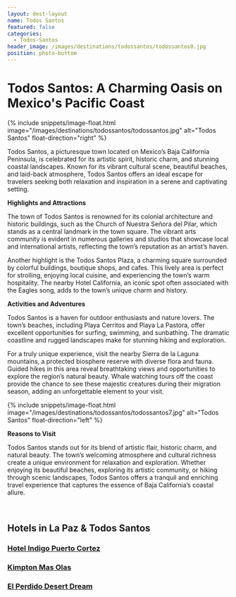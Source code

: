```yaml
---
layout: dest-layout
name: Todos Santos
featured: false
categories:
  - Todos-Santos
header_image: /images/destinations/todossantos/todossantos0.jpg
position: photo-bottom
---
```

# **Todos Santos: A Charming Oasis on Mexico's Pacific Coast**

{% include snippets/image-float.html image="/images/destinations/todossantos/todossantos.jpg" alt="Todos Santos" float-direction="right" %}

Todos Santos, a picturesque town located on Mexico’s Baja California Peninsula, is celebrated for its artistic spirit, historic charm, and stunning coastal landscapes. Known for its vibrant cultural scene, beautiful beaches, and laid-back atmosphere, Todos Santos offers an ideal escape for travelers seeking both relaxation and inspiration in a serene and captivating setting.

**Highlights and Attractions**

The town of Todos Santos is renowned for its colonial architecture and historic buildings, such as the Church of Nuestra Señora del Pilar, which stands as a central landmark in the town square. The vibrant arts community is evident in numerous galleries and studios that showcase local and international artists, reflecting the town’s reputation as an artist’s haven.

Another highlight is the Todos Santos Plaza, a charming square surrounded by colorful buildings, boutique shops, and cafes. This lively area is perfect for strolling, enjoying local cuisine, and experiencing the town’s warm hospitality. The nearby Hotel California, an iconic spot often associated with the Eagles song, adds to the town’s unique charm and history.

**Activities and Adventures**

Todos Santos is a haven for outdoor enthusiasts and nature lovers. The town’s beaches, including Playa Cerritos and Playa La Pastora, offer excellent opportunities for surfing, swimming, and sunbathing. The dramatic coastline and rugged landscapes make for stunning hiking and exploration.

For a truly unique experience, visit the nearby Sierra de la Laguna mountains, a protected biosphere reserve with diverse flora and fauna. Guided hikes in this area reveal breathtaking views and opportunities to explore the region’s natural beauty. Whale watching tours off the coast provide the chance to see these majestic creatures during their migration season, adding an unforgettable element to your visit.

{% include snippets/image-float.html image="/images/destinations/todossantos/todossantos7.jpg" alt="Todos Santos" float-direction="left" %}

**Reasons to Visit**

Todos Santos stands out for its blend of artistic flair, historic charm, and natural beauty. The town’s welcoming atmosphere and cultural richness create a unique environment for relaxation and exploration. Whether enjoying its beautiful beaches, exploring its artistic community, or hiking through scenic landscapes, Todos Santos offers a tranquil and enriching travel experience that captures the essence of Baja California’s coastal allure.

&nbsp;  
## Hotels in La Paz & Todos Santos

<section class='grid'>
<div class="col-3_sm-4_xs-6 padded-1">
    <a href="/hotels/indigolapaz">
        <div class="bg-image square" style="background-image:url('/images/hotels/indigo/indigo6.webp')">  </div>
        <h3 class='center'>Hotel Indigo Puerto Cortez</h3>        
    </a>  
</div>

<div class="col-3_sm-4_xs-6 padded-1">
    <a href="/hotels/kimptonmasolas">
        <div class="bg-image square" style="background-image:url('/images/hotels/kimptonmasolas/kimptonmasolas3.jpeg')">  </div>
        <h3 class='center'>Kimpton Mas Olas</h3>        
    </a>  
</div>

<div class="col-3_sm-4_xs-6 padded-1">
    <a href="/hotels/elperdido">
        <div class="bg-image square" style="background-image:url('/images/hotels/elperdido/elperdido1.jpg')"></div>
        <h3 class='center'>El Perdido Desert Dream</h3>        
    </a>  
</div>

</section>
